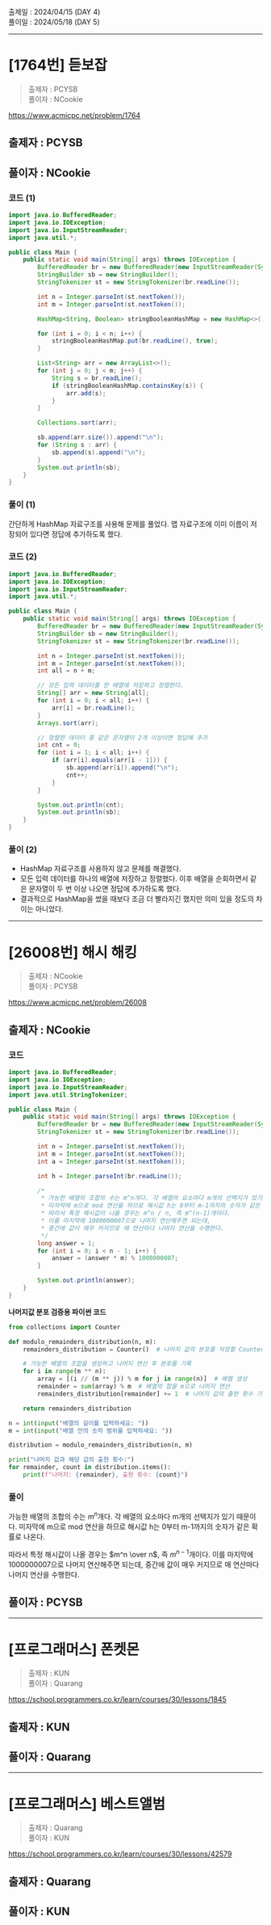 출제일 : 2024/04/15 (DAY 4) </br>
풀이일 : 2024/05/18 (DAY 5)

---

# [1764번] 듣보잡

> 출제자 : PCYSB </br>
> 풀이자 : NCookie

https://www.acmicpc.net/problem/1764

## 출제자 : PCYSB

## 풀이자 : NCookie

### 코드 (1)

```java
import java.io.BufferedReader;
import java.io.IOException;
import java.io.InputStreamReader;
import java.util.*;

public class Main {
    public static void main(String[] args) throws IOException {
        BufferedReader br = new BufferedReader(new InputStreamReader(System.in));
        StringBuilder sb = new StringBuilder();
        StringTokenizer st = new StringTokenizer(br.readLine());

        int n = Integer.parseInt(st.nextToken());
        int m = Integer.parseInt(st.nextToken());

        HashMap<String, Boolean> stringBooleanHashMap = new HashMap<>();

        for (int i = 0; i < n; i++) {
            stringBooleanHashMap.put(br.readLine(), true);
        }

        List<String> arr = new ArrayList<>();
        for (int j = 0; j < m; j++) {
            String s = br.readLine();
            if (stringBooleanHashMap.containsKey(s)) {
                arr.add(s);
            }
        }

        Collections.sort(arr);

        sb.append(arr.size()).append("\n");
        for (String s : arr) {
            sb.append(s).append("\n");
        }
        System.out.println(sb);
    }
}
```

### 풀이 (1)

간단하게 HashMap 자료구조를 사용해 문제를 풀었다. 맵 자료구조에 이미 이름이 저장되어 있다면 정답에 추가하도록 했다.

### 코드 (2)

```java
import java.io.BufferedReader;
import java.io.IOException;
import java.io.InputStreamReader;
import java.util.*;

public class Main {
    public static void main(String[] args) throws IOException {
        BufferedReader br = new BufferedReader(new InputStreamReader(System.in));
        StringBuilder sb = new StringBuilder();
        StringTokenizer st = new StringTokenizer(br.readLine());

        int n = Integer.parseInt(st.nextToken());
        int m = Integer.parseInt(st.nextToken());
        int all = n + m;

        // 모든 입력 데이터를 한 배열에 저장하고 정렬한다.
        String[] arr = new String[all];
        for (int i = 0; i < all; i++) {
            arr[i] = br.readLine();
        }
        Arrays.sort(arr);

        // 정렬한 데이터 중 같은 문자열이 2개 이상이면 정답에 추가
        int cnt = 0;
        for (int i = 1; i < all; i++) {
            if (arr[i].equals(arr[i - 1])) {
                sb.append(arr[i]).append("\n");
                cnt++;
            }
        }

        System.out.println(cnt);
        System.out.println(sb);
    }
}
```

### 풀이 (2)

- HashMap 자료구조를 사용하지 않고 문제를 해결했다.
- 모든 입력 데이터를 하나의 배열에 저장하고 정렬했다. 이후 배열을 순회하면서 같은 문자열이 두 번 이상 나오면 정답에 추가하도록 했다.
- 결과적으로 HashMap을 썼을 때보다 조금 더 빨라지긴 했지만 의미 있을 정도의 차이는 아니었다.

---

# [26008번] 해시 해킹

> 출제자 : NCookie </br>
> 풀이자 : PCYSB

https://www.acmicpc.net/problem/26008

## 출제자 : NCookie

### 코드

```java
import java.io.BufferedReader;
import java.io.IOException;
import java.io.InputStreamReader;
import java.util.StringTokenizer;

public class Main {
    public static void main(String[] args) throws IOException {
        BufferedReader br = new BufferedReader(new InputStreamReader(System.in));
        StringTokenizer st = new StringTokenizer(br.readLine());

        int n = Integer.parseInt(st.nextToken());
        int m = Integer.parseInt(st.nextToken());
        int a = Integer.parseInt(st.nextToken());

        int h = Integer.parseInt(br.readLine());

        /*
         * 가능한 배열의 조합의 수는 m^n개다. 각 배열의 요소마다 m개의 선택지가 있기 때문이다.
         * 미자막에 m으로 mod 연산을 하므로 해시값 h는 0부터 m-1까지의 숫자가 같은 확률로 나온다.
         * 따라서 특정 해시값이 나올 경우는 m^n / n, 즉 m^(n-1)개이다.
         * 이를 마지막에 1000000007으로 나머지 연산해주면 되는데,
         * 중간에 값이 매우 커지므로 매 연산마다 나머지 연산을 수행한다.
         */
        long answer = 1;
        for (int i = 0; i < n - 1; i++) {
            answer = (answer * m) % 1000000007;
        }

        System.out.println(answer);
    }
}
```

**나머지값 분포 검증용 파이썬 코드**
```python
from collections import Counter

def modulo_remainders_distribution(n, m):
    remainders_distribution = Counter()  # 나머지 값의 분포를 저장할 Counter 객체

    # 가능한 배열의 조합을 생성하고 나머지 연산 후 분포를 기록
    for i in range(m ** n):
        array = [(i // (m ** j)) % m for j in range(n)]  # 배열 생성
        remainder = sum(array) % m  # 배열의 합을 m으로 나머지 연산
        remainders_distribution[remainder] += 1  # 나머지 값의 출현 횟수 기록

    return remainders_distribution

n = int(input("배열의 길이를 입력하세요: "))
m = int(input("배열 안의 숫자 범위를 입력하세요: "))

distribution = modulo_remainders_distribution(n, m)

print("나머지 값과 해당 값의 출현 횟수:")
for remainder, count in distribution.items():
    print(f"나머지: {remainder}, 출현 횟수: {count}")
```

### 풀이

가능한 배열의 조합의 수는 $m^n$개다. 각 배열의 요소마다 m개의 선택지가 있기 때문이다. 미자막에 m으로 mod 연산을 하므로 해시값 h는 0부터 m-1까지의 숫자가 같은 확률로 나온다.

따라서 특정 해시값이 나올 경우는 $m^n \over n$, 즉 $m^{n-1}$개이다. 이를 마지막에 1000000007으로 나머지 연산해주면 되는데, 중간에 값이 매우 커지므로 매 연산마다 나머지 연산을 수행한다.


## 풀이자 : PCYSB



---

# [프로그래머스] 폰켓몬

> 출제자 : KUN </br>
> 풀이자 : Quarang

https://school.programmers.co.kr/learn/courses/30/lessons/1845

## 출제자 : KUN

## 풀이자 : Quarang

---

# [프로그래머스] 베스트앨범

> 출제자 : Quarang </br>
> 풀이자 : KUN

https://school.programmers.co.kr/learn/courses/30/lessons/42579

## 출제자 : Quarang

## 풀이자 : KUN
